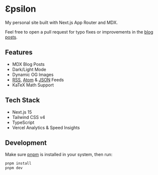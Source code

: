 # Ɛpsilon

My personal site built with Next.js App Router and MDX.

Feel free to open a pull request for typo fixes or improvements in the [blog posts](https://github.com/3p5ilon/Site/tree/main/content).

## Features

- MDX Blog Posts
- Dark/Light Mode
- Dynamic OG Images
- [RSS](https://3p5ilon.vercel.app/rss), [Atom](https://3p5ilon.vercel.app/atom) & [JSON](https://3p5ilon.vercel.app/json) Feeds
- KaTeX Math Support

## Tech Stack

- Next.js 15
- Tailwind CSS v4
- TypeScript
- Vercel Analytics & Speed Insights

## Development

Make sure [pnpm](https://pnpm.io/installation) is installed in your system, then run:

```bash
pnpm install
pnpm dev
```

